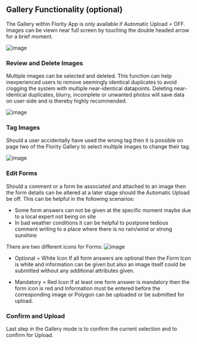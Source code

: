 ## Gallery Functionality (optional)
The Gallery within Flority App is only available if Automatic Upload = OFF. Images can be viewn near full screen by touching the double headed arrow for a brief moment. 


![image](https://github.com/Wells-for-Zoe/book/assets/97762115/0ea30266-b4d0-4e3f-86ea-60a052954caa)


### Review and Delete Images
Multiple images can be selected and deleted. This function can help inexperienced users to remove seemingly identical duplicates to avoid clogging the system with multiple near-identical datapoints. Deleting near-identical duplicates, blurry, incomplete or unwanted photos will save data on user-side and is thereby highly recommended.


![image](https://github.com/Wells-for-Zoe/book/assets/97762115/01761c4b-d550-4750-905c-a006f6819e72)


### Tag Images
Should a user accidentally have used the wrong tag then it is possible on page two of the Flority Gallery to select multiple images to change their tag.

![image](https://github.com/Wells-for-Zoe/book/assets/97762115/9b9bb9e9-a1cf-4afd-b5e8-dd57e6f4a4a1)



### Edit Forms
Should a comment or a form be associated and attached to an image then the form details can be altered at a later stage should the Automatic Upload be off. This can be helpful in the following scenarios:
* Some form answers can not be given at the specific moment maybe due to a local expert not being on site
* In bad weather conditions it can be helpful to postpone tedious comment writing to a place where there is no rain/wind or strong sunshine


There are two different icons for Forms:
![image](https://github.com/Wells-for-Zoe/book/assets/97762115/8be7b4ac-38bf-421a-be51-37ab5246871a)

* Optional = White Icon
If all form answers are optional then the Form Icon is white and information can be given but also an image itself could be submitted without any additional attributes given.


* Mandatory = Red Icon
If at least one form answer is mandatory then the form icon is red and Information must be entered before the corresponding image or Polygon can be uploaded or be submitted for upload.

### Confirm and Upload
Last step in the Gallery mode is to confirm the current selection and to confirm for Upload. 
